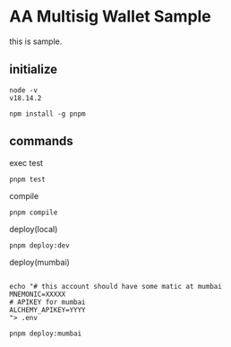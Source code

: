 # AA Multisig Wallet Sample

this is sample.

## initialize

```shell
node -v
v18.14.2
```

```shell
npm install -g pnpm
```

## commands

exec test

```shell
pnpm test
```

compile

```shell
pnpm compile
```

deploy(local)

```shell
pnpm deploy:dev
```

deploy(mumbai)

```shell

echo "# this account should have some matic at mumbai
MNEMONIC=XXXXX
# APIKEY for mumbai
ALCHEMY_APIKEY=YYYY
"> .env

pnpm deploy:mumbai
```
